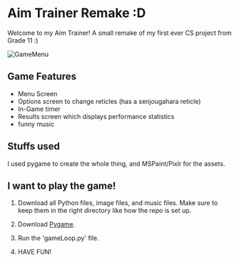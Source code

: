 # Aim Trainer Remake :D

Welcome to my Aim Trainer! A small remake of my first ever CS project from Grade 11 :)

![GameMenu](https://imgur.com/GBNTHQU.png)

## Game Features
- Menu Screen
- Options screen to change reticles (has a senjougahara reticle)
- In-Game timer
- Results screen which displays performance statistics
- funny music

## Stuffs used
I used pygame to create the whole thing, and MSPaint/Pixlr for the assets.

## I want to play the game!

1. Download all Python files, image files, and music files. Make sure to keep them in the right directory like how the repo is set up.

2. Download [Pygame](https://www.pygame.org/wiki/GettingStarted).

3. Run the 'gameLoop.py' file.

4. HAVE FUN!
